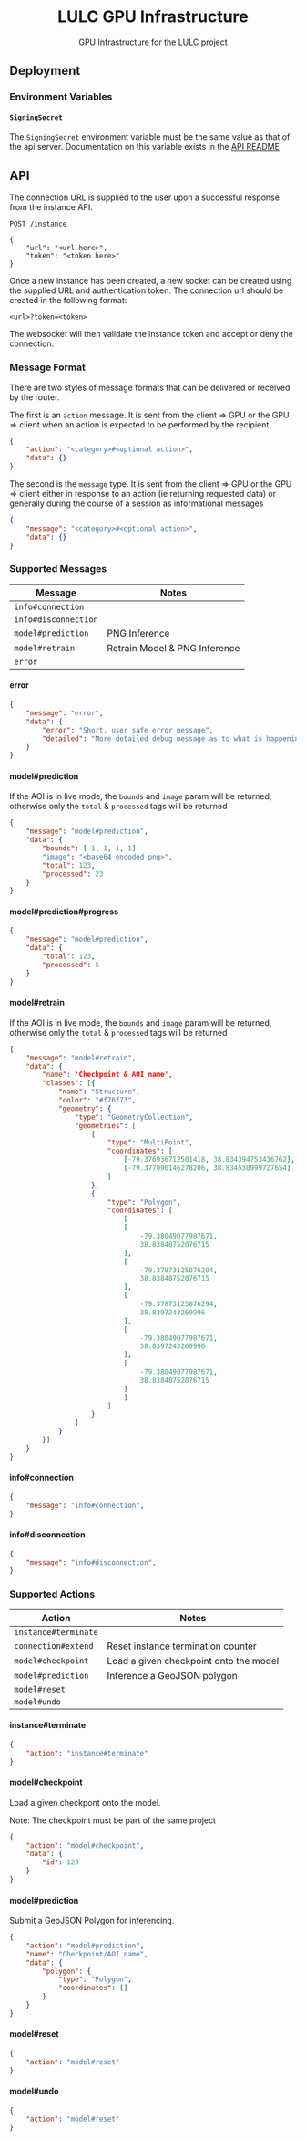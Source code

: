 <h1 align=center>LULC GPU Infrastructure</h1>

<p align=center>GPU Infrastructure for the LULC project</p>

## Deployment

### Environment Variables

#### `SigningSecret`

The `SigningSecret` environment variable must be the same value as that of the api server.
Documentation on this variable exists in the [API README](/services/api/README.md#signingsecret)

## API

The connection URL is supplied to the user upon a successful response from the instance API.

```
POST /instance

{
    "url": "<url here>",
    "token": "<token here>"
}
```

Once a new instance has been created, a new socket can be created using the supplied URL and
authentication token. The connection url should be created in the following format:

```
<url>?token=<token>
```

The websocket will then validate the instance token and accept or deny the connection.

### Message Format

There are two styles of message formats that can be delivered or received by the router.

The first is an `action` message. It is sent from the client => GPU or the GPU => client
when an action is expected to be performed by the recipient.

```json
{
    "action": "<category>#<optional action>",
    "data": {}
}
```

The second is the `message` type. It is sent from the client => GPU or the GPU => client
either in response to an action  (ie returning requested data) or generally during the
course of a session as informational messages

```json
{
    "message": "<category>#<optional action>",
    "data": {}
}
```

### Supported Messages

| Message                       | Notes |
| ----------------------------- | ----- |
| `info#connection`             |       |
| `info#disconnection`          |       |
| `model#prediction`            | PNG Inference |
| `model#retrain`               | Retrain Model & PNG Inference |
| `error`                       |       |

#### error

```json
{
    "message": "error",
    "data": {
        "error": "Short, user safe error message",
        "detailed": "More detailed debug message as to what is happening"
    }
}
```

#### model#prediction

If the AOI is in live mode, the `bounds` and `image` param will be returned,
otherwise only the `total` & `processed` tags will be returned

```json
{
    "message": "model#prediction",
    "data": {
        "bounds": [ 1, 1, 1, 1]
        "image": "<base64 encoded png>",
        "total": 123,
        "processed": 23
    }
}
```

#### model#prediction#progress

```json
{
    "message": "model#prediction",
    "data": {
        "total": 123,
        "processed": 5
    }
}
```

#### model#retrain

If the AOI is in live mode, the `bounds` and `image` param will be returned,
otherwise only the `total` & `processed` tags will be returned

```json
{
    "message": "model#retrain",
    "data": {
        "name": 'Checkpoint & AOI name',
        "classes": [{
            "name": "Structure",
            "color": "#f76f73",
            "geometry": {
                "type": "GeometryCollection",
                "geometries": [
                    {
                        "type": "MultiPoint",
                        "coordinates": [
                            [-79.376936712501418, 38.834394753436762],
                            [-79.377090146278206, 38.834530999727654]
                        ]
                    },
                    {
                        "type": "Polygon",
                        "coordinates": [
                            [
                            [
                                -79.38049077987671,
                                38.83848752076715
                            ],
                            [
                                -79.37873125076294,
                                38.83848752076715
                            ],
                            [
                                -79.37873125076294,
                                38.8397243269996
                            ],
                            [
                                -79.38049077987671,
                                38.8397243269996
                            ],
                            [
                                -79.38049077987671,
                                38.83848752076715
                            ]
                            ]
                        ]
                    }
                ]
            }
        }]
    }
}
```

#### info#connection

```json
{
    "message": "info#connection",
}
```

#### info#disconnection

```json
{
    "message": "info#disconnection",
}
```

### Supported Actions

| Action                | Notes |
| --------------------- | ----- |
| `instance#terminate`  |       |
| `connection#extend`   | Reset instance termination counter |
| `model#checkpoint`    | Load a given checkpoint onto the model |
| `model#prediction`    | Inference a GeoJSON polygon |
| `model#reset`         |       |
| `model#undo`          |       |


#### instance#terminate

```JSON
{
    "action": "instance#terminate"
}
```

#### model#checkpoint

Load a given checkpont onto the model.

Note: The checkpoint must be part of the same project

```JSON
{
    "action": "model#checkpoint",
    "data": {
        "id": 123
    }
}
```

#### model#prediction

Submit a GeoJSON Polygon for inferencing.

```JSON
{
    "action": "model#prediction",
    "name": "Checkpoint/AOI name",
    "data": {
        "polygon": {
            "type": "Polygon",
            "coordinates": []
        }
    }
}
```

#### model#reset

```JSON
{
    "action": "model#reset"
}
```

#### model#undo

```JSON
{
    "action": "model#reset"
}
```
